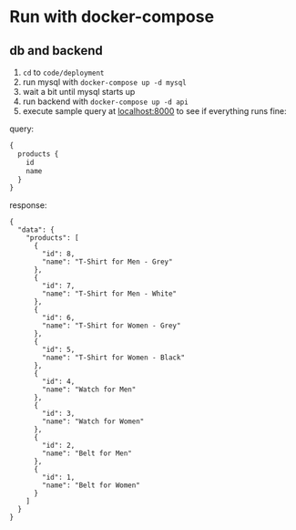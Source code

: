 # Run with docker-compose

## db and backend

1. `cd` to `code/deployment`
2. run mysql with `docker-compose up -d mysql`
3. wait a bit until mysql starts up
4. run backend with `docker-compose up -d api`
5. execute sample query at [localhost:8000](http://localhost:8000/) to see if everything runs fine:

query:
```graphql
{
  products {
    id
    name
  }
}
```

response:
```
{
  "data": {
    "products": [
      {
        "id": 8,
        "name": "T-Shirt for Men - Grey"
      },
      {
        "id": 7,
        "name": "T-Shirt for Men - White"
      },
      {
        "id": 6,
        "name": "T-Shirt for Women - Grey"
      },
      {
        "id": 5,
        "name": "T-Shirt for Women - Black"
      },
      {
        "id": 4,
        "name": "Watch for Men"
      },
      {
        "id": 3,
        "name": "Watch for Women"
      },
      {
        "id": 2,
        "name": "Belt for Men"
      },
      {
        "id": 1,
        "name": "Belt for Women"
      }
    ]
  }
}
```
